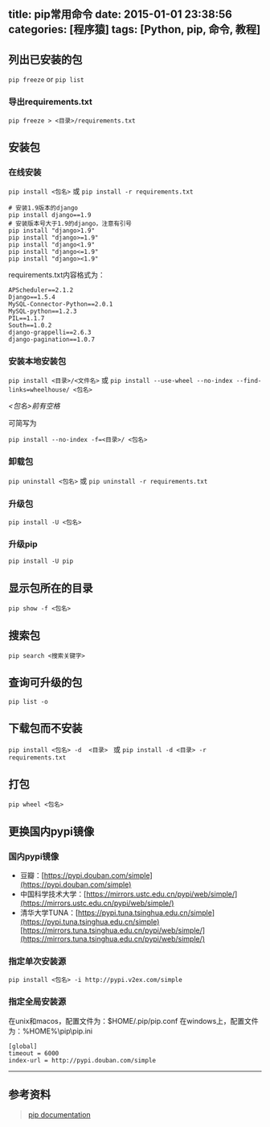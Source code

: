 title: pip常用命令
date: 2015-01-01 23:38:56
categories: [程序猿]
tags: [Python, pip, 命令, 教程]
---
## 列出已安装的包
 
`pip freeze` or `pip list`
 
<!--more-->
 
### 导出requirements.txt
 
`pip freeze > <目录>/requirements.txt`
 
## 安装包
 
### 在线安装
 
`pip install <包名>` 或 `pip install -r requirements.txt`
 
```
# 安装1.9版本的django
pip install django==1.9
# 安装版本号大于1.9的django，注意有引号
pip install "django>1.9"
pip install "django>=1.9"
pip install "django<1.9"
pip install "django<=1.9"
pip install "django><1.9"
```
 
requirements.txt内容格式为：
 
    APScheduler==2.1.2
    Django==1.5.4
    MySQL-Connector-Python==2.0.1
    MySQL-python==1.2.3
    PIL==1.1.7
    South==1.0.2
    django-grappelli==2.6.3
    django-pagination==1.0.7
 
### 安装本地安装包
 
`pip install <目录>/<文件名>` 或 `pip install --use-wheel --no-index --find-links=wheelhouse/ <包名>`
 
*<包名>前有空格*
 
可简写为
 
`pip install --no-index -f=<目录>/ <包名>`
 
### 卸载包
 
`pip uninstall <包名>` 或 `pip uninstall -r requirements.txt`
 
### 升级包
 
`pip install -U <包名>`
 
### 升级pip
 
`pip install -U pip`
 
 
## 显示包所在的目录
 
`pip show -f <包名>`
 
## 搜索包
 
`pip search <搜索关键字>`
 
## 查询可升级的包
 
`pip list -o`
 
## 下载包而不安装
 
 `pip install <包名> -d  <目录> ` 或 `pip install -d <目录> -r requirements.txt`
 
## 打包
 
`pip wheel <包名>`
 
## 更换国内pypi镜像
 
### 国内pypi镜像
 
- 豆瓣：[https://pypi.douban.com/simple](https://pypi.douban.com/simple)
- 中国科学技术大学：[https://mirrors.ustc.edu.cn/pypi/web/simple/](https://mirrors.ustc.edu.cn/pypi/web/simple/)
- 清华大学TUNA：[https://pypi.tuna.tsinghua.edu.cn/simple](https://pypi.tuna.tsinghua.edu.cn/simple)
[https://mirrors.tuna.tsinghua.edu.cn/pypi/web/simple/](https://mirrors.tuna.tsinghua.edu.cn/pypi/web/simple/)
 
### 指定单次安装源
 
`pip install <包名> -i http://pypi.v2ex.com/simple`
 
### 指定全局安装源
 
在unix和macos，配置文件为：$HOME/.pip/pip.conf 
在windows上，配置文件为：%HOME%\pip\pip.ini 
 
    [global]
    timeout = 6000
    index-url = http://pypi.douban.com/simple
 
---
 
## 参考资料
> [pip documentation](https://pip.pypa.io/en/latest/)

